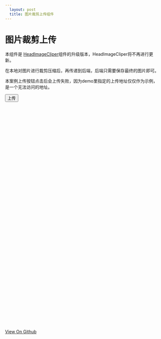 ```yaml
---
  layout: post
  title: 图片裁剪上传组件
---
```


# 图片裁剪上传

本组件是 [HeadImageCliper](https://github.com/libmw/headImageCliper)组件的升级版本，HeadImageCliper将不再进行更新。

在本地对图片进行裁剪压缩后，再传递到后端，后端只需要保存最终的图片即可。

本案例上传按钮点击后会上传失败，因为demo里指定的上传地址仅仅作为示例，是一个无法访问的地址。

<style>
    #avg {z-index:999;position:absolute;top:5px;left:5px;font-size:12px;color:#000;}
}
</style>


<button onclick="imageClipper.submit();">上传</button>

<div id="headImage" style="width:730px;height:730px;margin-left: 10px;">

</div>

<script src="/resource/2015/imageclipper/imageClipper.js"></script>
<script>
    window.onload = function(){
        var container = document.getElementById('headImage');
        window.imageClipper = new ImageClipper({
            container: container, //上传界面的容器，原生dom
            width: container.clientWidth, //flash的宽度
            height: container.clientHeight, //flash的高度
            ratio: 1, //长宽比。默认为1。若为浮点数则会根据此比例裁剪图片。若不需要按比例裁剪，请设置为0
            flashUrl: '/resource/2015/imageclipper/imageClipper.swf?v=0810', //上传flash的地址
            resourceUrl: '/resource/2015/imageclipper/', //flash包含的按钮、光标等静态文件的放置路径
            uploadUrl: '/resource/2015/imageclipper/upload.php', //上传路径
            uploadSize: '200*160', //上传到服务器的图片的尺寸，若不指定，将直接上传裁剪后的图片区域
            file: 'file', //上传的字段名，默认为file
            isPreview: true, //是否显示预览图
            previewSize: '200*160|100*80', //显示哪些尺寸的预览图
            defaultPreview: '/resource/2015/imageclipper/test.jpg' //默认显示的预览图
        });

        imageClipper.bind("complete",function(evt, response){
            alert('上传成功，请查看console');
            console.log('jsjsjsjsjsjsjsjsjsjsjsjsjsjsjs**********complete', response);
        });

        imageClipper.bind("error",function(evt, response){
            alert('上传失败，请查看console');
            console.log('jsjsjsjsjsjsjsjsjsjsjsjsjsjsjs**********error', response);
        });

        //imageClipper.setImageSrc('http://127.0.0.1/imageClipper/demo/img_1432626207571.jpg'); 设置默认图片地址

    }
</script>

<footer>
    <a href="https://github.com/libmw/imageClipper">View On Github</a>
</footer>